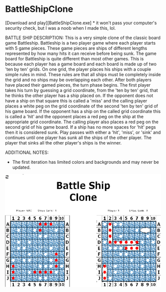 # BattleShipClone
[Download and play][BattleShipClone.exe] * it won't pass your computer's security check, but I was a noob when I made this, lol.

BATTLE SHIP DESCRIPTION:
This is a very simple clone of the classic board game Battleship. Battleship is a two player game where each player starts with 5 game pieces. These game pieces are ships of different lengths represented by how many hits it can receive before being sunk. The game board for Battleship is quite different than most other games. This is because each player has a game board and each board is made up of two 'ten by ten' grids. On one grid, the player places his ships with a couple simple rules in mind. These rules are that all ships must lie completely inside the grid and no ships may be overlapping each other. After both players have placed their gamed pieces, the turn phase begins. The first player takes his turn by guessing a grid coordinate, from the 'ten by ten' grid, that he thinks the other player has a ship placed on. If the opponent does not have a ship on that square this is called a 'miss' and the calling player places a white peg on the grid coordinate of the second 'ten by ten' grid of his game board. If the opponent has a ship on the called grid coordinate this is called a 'hit' and the opponent places a red peg on the ship at the appropriate grid coordinate. The calling player also places a red peg on the second grid of his game board. If a ship has no more spaces for 'hit' pegs then it is considered sunk. Play passes with either a 'hit', 'miss', or 'sink' and continues until one player has sunk all the ships of the other player. The player that sinks all the other player's ships is the winner.

ADDITIONAL NOTES:
- The first iteration has limited colors and backgrounds and may never be updated.

<p align="center">
  <img src="https://github.com/Obsessive-Coder/BattleShipClone/blob/master/images/battleship.png?raw=true" width="550">
</p>
